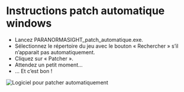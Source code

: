 # Instructions patch automatique windows

- Lancez PARANORMASIGHT_patch_automatique.exe.
- Sélectionnez le répertoire du jeu avec le bouton « Rechercher » s’il n’apparait pas automatiquement.
- Cliquez sur « Patcher ».
- Attendez un petit moment…
- … Et c’est bon !

![Logiciel pour patcher automatiquement](/jeu/paranormasight/installation/logiciel_patch_auto.webp)